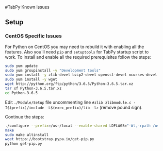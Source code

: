 #TabPy Known Issues

## Setup

### CentOS Specific Issues

For Python on CentOS you may need to rebuild it with enabling all the features.
Also you'll need `pip` and `setuptools` for TabPy startup script to work.
To install and enable all the required prerequisites follow the steps:

```sh
sudo yum update
sudo yum groupinstall -y "Development tools"
sudo yum install -y zlib-devel bzip2-devel openssl-devel ncurses-devel sqlite-devel readline-devel tk-devel gdbm-devel db4-devel libpcap-devel xz-devel expat-devel
sudo yum install -y wget
wget http://python.org/ftp/python/3.6.5/Python-3.6.5.tar.xz
tar xf Python-3.6.5.tar.xz
cd Python-3.6.5
```

Edit `./Module/Setup` file uncommenting line 
`#zlib zlibmodule.c -I$(prefix)/include -L$(exec_prefix)/lib -lz` 
(remove pound sign).

Continue the steps:

```sh
./configure --prefix=/usr/local --enable-shared LDFLAGS="-Wl,-rpath /usr/local/lib"
make
sudo make altinstall
wget https://bootstrap.pypa.io/get-pip.py
python get-pip.py
```
